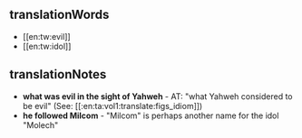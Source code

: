 ## translationWords

* [[en:tw:evil]]
* [[en:tw:idol]]

## translationNotes

* **what was evil in the sight of Yahweh** - AT: "what Yahweh considered to be evil" (See: [[:en:ta:vol1:translate:figs_idiom]])
* **he followed Milcom** - "Milcom" is perhaps another name for the idol "Molech"
